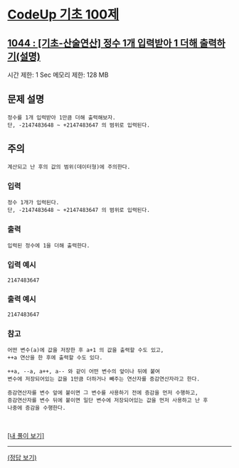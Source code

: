 # [CodeUp 기초 100제](https://codeup.kr/problem.php)

## [1044 : [기초-산술연산] 정수 1개 입력받아 1 더해 출력하기(설명)](https://codeup.kr/problem.php?id=1044)

시간 제한: 1 Sec  메모리 제한: 128 MB

## 문제 설명

    정수를 1개 입력받아 1만큼 더해 출력해보자.
    단, -2147483648 ~ +2147483647 의 범위로 입력된다.

## 주의

    계산되고 난 후의 값의 범위(데이터형)에 주의한다.

### 입력

    정수 1개가 입력된다.
    단, -2147483648 ~ +2147483647 의 범위로 입력된다.

### 출력

    입력된 정수에 1을 더해 출력한다.

### 입력 예시

    2147483647

### 출력 예시

    2147483647

### 참고

    어떤 변수(a)에 값을 저장한 후 a+1 의 값을 출력할 수도 있고,
    ++a 연산을 한 후에 출력할 수도 있다.

    ++a, --a, a++, a-- 와 같이 어떤 변수의 앞이나 뒤에 붙여
    변수에 저장되어있는 값을 1만큼 더하거나 빼주는 연산자를 증감연산자라고 한다.

    증감연산자를 변수 앞에 붙이면 그 변수를 사용하기 전에 증감을 먼저 수행하고,
    증감연산자를 변수 뒤에 붙이면 일단 변수에 저장되어있는 값을 먼저 사용하고 난 후
    나중에 증감을 수행한다.

</br>

[[내 풀이 보기]](https://github.com/flexboni/code_up/blob/master/1044/myCode.cpp)

---

[(정답 보기)](https://codeup.kr/showsource.php?id=425065)